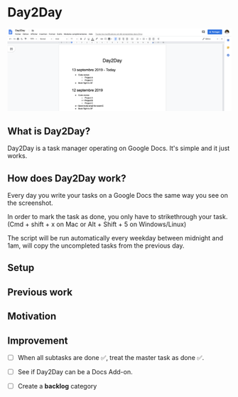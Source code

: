 # Day2Day

![](Images/Demo_Day2Day_full.png)

## What is Day2Day?

Day2Day is a task manager operating on Google Docs.
It's simple and it just works.


## How does Day2Day work?

Every day you write your tasks on a Google Docs the same way you see on the screenshot.

In order to mark the task as done, you only have to strikethrough your task. (Cmd + shift + x on Mac or Alt + Shift + 5 on Windows/Linux)

The script will be run automatically every weekday between midnight and 1am, will copy the uncompleted tasks from the previous day.

## Setup

## Previous work

## Motivation

## Improvement

- [ ] When all subtasks are done ✅, treat the master task as done ✅.
- [ ] See if Day2Day can be a Docs Add-on.
- [ ] Create a **backlog** category

